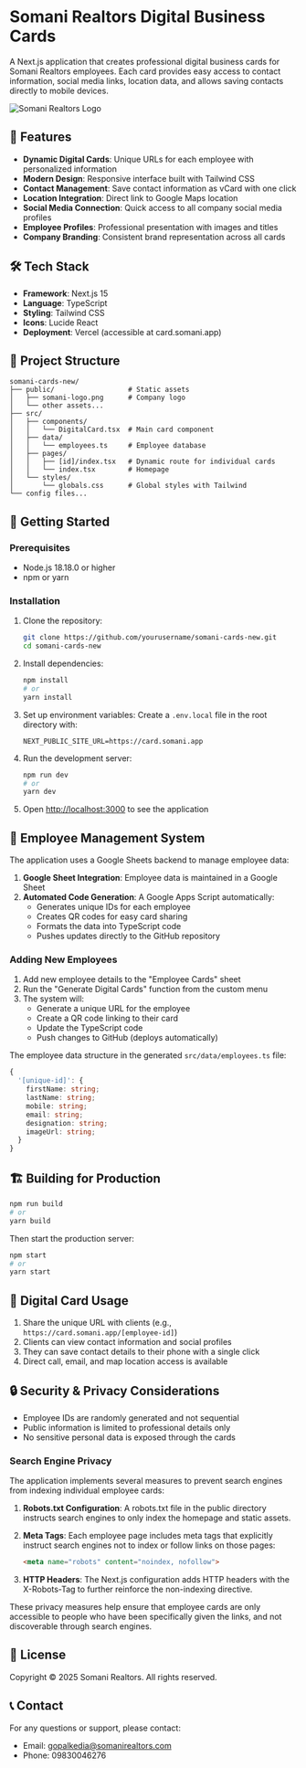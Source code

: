 # Somani Realtors Digital Business Cards

A Next.js application that creates professional digital business cards for Somani Realtors employees. Each card provides easy access to contact information, social media links, location data, and allows saving contacts directly to mobile devices.

![Somani Realtors Logo](https://res.cloudinary.com/somani/image/upload/v1730981810/Somani%20Realtors%20Logo%20round.png)

## 🌟 Features

- **Dynamic Digital Cards**: Unique URLs for each employee with personalized information
- **Modern Design**: Responsive interface built with Tailwind CSS
- **Contact Management**: Save contact information as vCard with one click
- **Location Integration**: Direct link to Google Maps location
- **Social Media Connection**: Quick access to all company social media profiles
- **Employee Profiles**: Professional presentation with images and titles
- **Company Branding**: Consistent brand representation across all cards

## 🛠️ Tech Stack

- **Framework**: Next.js 15
- **Language**: TypeScript
- **Styling**: Tailwind CSS
- **Icons**: Lucide React
- **Deployment**: Vercel (accessible at card.somani.app)

## 📁 Project Structure

```
somani-cards-new/
├── public/                  # Static assets
│   ├── somani-logo.png      # Company logo
│   └── other assets...
├── src/
│   ├── components/          
│   │   └── DigitalCard.tsx  # Main card component
│   ├── data/
│   │   └── employees.ts     # Employee database
│   ├── pages/
│   │   ├── [id]/index.tsx   # Dynamic route for individual cards
│   │   └── index.tsx        # Homepage
│   └── styles/
│       └── globals.css      # Global styles with Tailwind
└── config files...
```

## 🚀 Getting Started

### Prerequisites

- Node.js 18.18.0 or higher
- npm or yarn

### Installation

1. Clone the repository:
   ```bash
   git clone https://github.com/yourusername/somani-cards-new.git
   cd somani-cards-new
   ```

2. Install dependencies:
   ```bash
   npm install
   # or
   yarn install
   ```

3. Set up environment variables:
   Create a `.env.local` file in the root directory with:
   ```
   NEXT_PUBLIC_SITE_URL=https://card.somani.app
   ```

4. Run the development server:
   ```bash
   npm run dev
   # or
   yarn dev
   ```

5. Open [http://localhost:3000](http://localhost:3000) to see the application

## 🔄 Employee Management System

The application uses a Google Sheets backend to manage employee data:

1. **Google Sheet Integration**: Employee data is maintained in a Google Sheet
2. **Automated Code Generation**: A Google Apps Script automatically:
   - Generates unique IDs for each employee
   - Creates QR codes for easy card sharing
   - Formats the data into TypeScript code
   - Pushes updates directly to the GitHub repository

### Adding New Employees

1. Add new employee details to the "Employee Cards" sheet
2. Run the "Generate Digital Cards" function from the custom menu
3. The system will:
   - Generate a unique URL for the employee
   - Create a QR code linking to their card
   - Update the TypeScript code
   - Push changes to GitHub (deploys automatically)

The employee data structure in the generated `src/data/employees.ts` file:

```typescript
{
  '[unique-id]': {
    firstName: string;
    lastName: string;
    mobile: string;
    email: string;
    designation: string;
    imageUrl: string;
  }
}
```

## 🏗️ Building for Production

```bash
npm run build
# or
yarn build
```

Then start the production server:

```bash
npm start
# or
yarn start
```

## 📱 Digital Card Usage

1. Share the unique URL with clients (e.g., `https://card.somani.app/[employee-id]`)
2. Clients can view contact information and social profiles
3. They can save contact details to their phone with a single click
4. Direct call, email, and map location access is available

## 🔒 Security & Privacy Considerations

- Employee IDs are randomly generated and not sequential
- Public information is limited to professional details only
- No sensitive personal data is exposed through the cards

### Search Engine Privacy

The application implements several measures to prevent search engines from indexing individual employee cards:

1. **Robots.txt Configuration**: A robots.txt file in the public directory instructs search engines to only index the homepage and static assets.

2. **Meta Tags**: Each employee page includes meta tags that explicitly instruct search engines not to index or follow links on those pages:
   ```html
   <meta name="robots" content="noindex, nofollow">
   ```

3. **HTTP Headers**: The Next.js configuration adds HTTP headers with the X-Robots-Tag to further reinforce the non-indexing directive.

These privacy measures help ensure that employee cards are only accessible to people who have been specifically given the links, and not discoverable through search engines.

## 📄 License

Copyright © 2025 Somani Realtors. All rights reserved.

## 📞 Contact

For any questions or support, please contact:
- Email: gopalkedia@somanirealtors.com
- Phone: 09830046276

